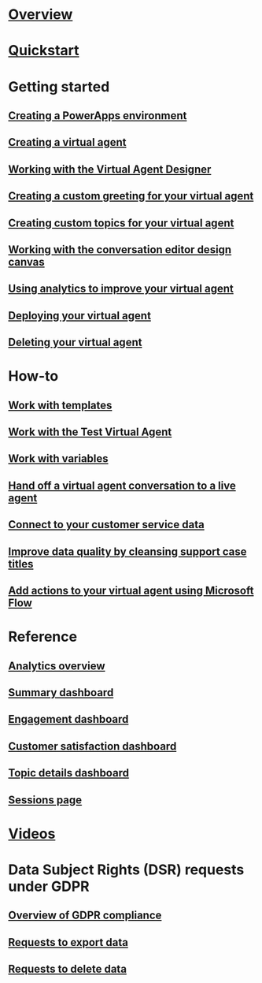 # [Overview](overview.md)

# [Quickstart](quickstart.md)

# Getting started

## [Creating a PowerApps environment](getting-started-new-environment.md)

## [Creating a virtual agent](getting-started-create-bot.md)

## [Working with the Virtual Agent Designer](getting-started-bot-designer.md)

## [Creating a custom greeting for your virtual agent](getting-started-create-greeting.md)

## [Creating custom topics for your virtual agent](getting-started-create-topics.md)

## [Working with the conversation editor design canvas](expanding-design-canvas.md)

## [Using analytics to improve your virtual agent](getting-started-analytics.md)

## [Deploying your virtual agent](getting-started-deploy.md)

## [Deleting your virtual agent](getting-started-delete-bot.md)

# How-to

## [Work with templates](how-to-templates.md)

## [Work with the Test Virtual Agent](how-to-test-bot.md)

## [Work with variables](how-to-variables.md)

## [Hand off a virtual agent conversation to a live agent](how-to-handoff.md)

## [Connect to your customer service data](how-to-connect-data.md)

## [Improve data quality by cleansing support case titles](how-to-cleanse-data.md)

## [Add actions to your virtual agent using Microsoft Flow](how-to-flow.md)

# Reference

## [Analytics overview](analytics-overview.md)

## [Summary dashboard](analytics-summary.md)

## [Engagement dashboard](analytics-engagement.md)

## [Customer satisfaction dashboard](analytics-csat.md)

## [Topic details dashboard](analytics-topic-details.md)

## [Sessions page](analytics-sessions.md)

# [Videos](virtual-agent-videos.md)

# Data Subject Rights (DSR) requests under GDPR

## [Overview of GDPR compliance](gdpr-summary.md)

## [Requests to export data](gdpr-export.md)

## [Requests to delete data](gdpr-delete.md)